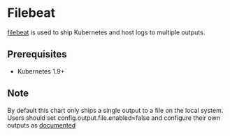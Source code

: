 # Filebeat

[filebeat](https://www.elastic.co/guide/en/beats/filebeat/current/index.html) is used to ship Kubernetes and host logs to multiple outputs.

## Prerequisites

- Kubernetes 1.9+

## Note

By default this chart only ships a single output to a file on the local system.  Users should set config.output.file.enabled=false and configure their own outputs as [documented](https://www.elastic.co/guide/en/beats/filebeat/current/configuring-output.html)

